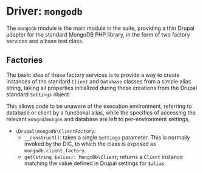# Driver: `mongodb`

The `mongodb` module is the main module in the suite, providing a thin Drupal
adapter for the standard MongoDB PHP library, in the form of two factory
services and a base test class.

## Factories

The basic idea of these factory services is to provide a way to create
instances of the standard `Client` and `Database` classes from a simple alias
string, taking all properties initialized during these creations from the
Drupal standard `Settings` object.

This allows code to be unaware of the execution environment, referring to
database or client by a functional alias, while the specifics of accessing
the relevant `mongod`/`mongos` and database are left to per-environment
settings,

* `\Drupal\mongodb\ClientFactory`:
  * `__construct()`: takes a single `Settings` parameter. This is normally
     invoked by the DIC, to which the class is exposed as
     `mongodb.client_factory`.
  * `get(string $alias): MongoDb\Client`; returns a `Client` instance matching
    the value defined in Drupal settings for `$alias`.

